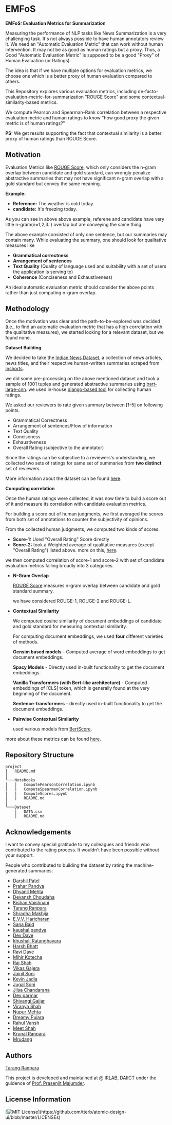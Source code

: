 
# EMFoS

**EMFoS: Evaluation Metrics for Summarization** 

Measuring the performance of NLP tasks like News Summarization is a very challenging task. It's not always possible to have human annotators review it. We need an "Automatic Evaluation Metric" that can work without human intervention. It may not be as good as human ratings but a proxy. Thus, a Good "Automatic Evaluation Metric" is supposed to be a good "Proxy" of Human Evaluation (or Ratings). 

The idea is that if we have multiple options for evaluation metrics, we choose one which is a better proxy of human evaluation compared to others.  

This Repository explores various evaluation metrics, including de-facto-evaluation-metric-for-summarization "ROUGE Score" and some contextual-similarity-based metrics. 

We compute Pearson and Spearman-Rank correlation between a respective evaluation metric and human ratings to know "how good proxy the given metric is of human ratings?"

**PS:** We get results supporting the fact that contextual similarity is a better proxy of human ratings than ROUGE Score. 
## Motivation

Evaluation Metrics like [ROUGE Score](https://aclanthology.org/W04-1013/), which only considers the n-gram overlap between candidate and gold standard, can wrongly penalize abstractive summaries that may not have significant n-gram overlap with a gold standard but convey the same meaning.

**Example:** 

- **Reference:** The weather is cold today.
- **candidate:** It's freezing today. 

As you can see in above above example, referene and candidate have very little n-gram(n=1,2,3..) overlap but are conveying the same thing. 

The above example consisted of only one sentence, but our summaries may contain many. While evaluating the summary, one should look for qualitative measures like 
- **Grammatical correctness** 
- **Arrangement of sentences** 
- **Text Quality** (Quality of language used and suitability with a set of users the application is serving to)
- **Coherence** (Conciseness and Exhaustiveness)

An ideal automatic evaluation metric should consider the above points rather than just computing n-gram overlap.  


## Methodology

Once the motivation was clear and the path-to-be-explored was decided (i.e., to find an automatic evaluation metric that has a high correlation with the qualitative measures), we started looking for a relevant dataset, but we found none. 

**Dataset Building** 

We decided to take the [Indian News Dataset](https://www.kaggle.com/datasets/sunnysai12345/news-summary), a collection of news articles, news titles, and their respective human-written summaries scraped from [Inshorts](https://www.inshorts.com/).

we did some pre-processing on the above mentioned dataset and took a sample of 1001 tuples and generated abstractive summaries using [bart-large-cnn](https://huggingface.co/facebook/bart-large-cnn). we used in-house [django-based tool](https://github.com/TarangRanpara/SummaryAnnotatorTool) for collecting human ratings. 

We asked our reviewers to rate given summary between [1-5] on following points. 

-  Grammatical Correctness
-  Arrangement of sentences/Flow of information
-  Text Quality
-  Conciseness
-  Exhaustiveness
-  Overall Rating (subjective to the annotator)

Since the ratings can be subjective to a reviewers's understanding, we collected two sets of ratings for same set of summaries from **two distinct** set of reviewers. 

More information about the dataset can be found [here](https://github.com/TarangRanpara/EMFoS/blob/main/Dataset/README.md). 
        

**Computing correlation**

Once the human ratings were collected, it was now time to build a score out of it and measure its correlation with candidate evaluation metrics.  

For building a score out of human judgments, we first averaged the scores from both set of annotations to counter the subjectivity of opinions.

From the collected human judgments, we computed two kinds of scores. 

- **Score-1:** Used "Overall Rating" Score directly
- **Score-2:** took a Weighted average of qualitative measures (except "Overall Rating") listed above. more on this, [here](https://github.com/TarangRanpara/EMFoS/blob/main/Notebooks/README.md). 

we then computed correlation of score-1 and score-2 with set of candidate evaluation metrics falling broadly into 3 categories. 

- **N-Gram Overlap**
    
    [ROUGE Score](https://aclanthology.org/W04-1013/) measures n-gram overlap between candidate and gold standard summary. 

    we have considered ROUGE-1, ROUGE-2 and ROUGE-L.  
- **Contextual Similarity** 

    We computed cosine similarity of document embeddings of candidate and gold standard for measuring contextual similarity. 


    For computing document embeddings, we used **four** different varieties of methods. 
    
    **Gensim based models** -  Computed average of word embeddings to get document embeddings.
    
    **Spacy Models** - Directly used in-built functionality to get the document embeddings. 
    
    **Vanilla Transformers (with Bert-like architecture)** - Computed embeddings of [CLS] token, which is generally found at the very beginning of the document.  
    
    **Sentence-transformers** - directly used in-built functionality to get the document embeddings.

- **Pairwise Contextual Similarity** 

    used various models from [BertScore](https://github.com/Tiiiger/bert_score). 

more about these metrics can be found [here](). 
## Repository Structure

```
project
│   README.md  
│
└───Notebooks 
│   │   ComputePearsonCorrelation.ipynb
│   │   ComputeSpearmanCorrelation.ipynb
|   |   ComputeScores.ipynb
|   |   README.md
│   
└───Dataset
    │   DATA.csv
    │   README.md  
```
## Acknowledgements

I want to convey special gratitude to my colleagues and friends who contributed to the rating process. It wouldn't have been possible without your support.  

People who contributed to building the dataset by rating the machine-generated summaries:
 - [Darshil Patel]()
 - [Prahar Pandya]()
 - [Dhyanil Mehta]()
 - [Devansh Choudaha]()
 - [Kishan Vaishnani]()
 - [Tarang Ranpara]()
 - [Shradha Makhija]()
 - [E.V.V. Haricharan]()
 - [Sana Baid]()
 - [kaushal pandya]()
 - [Dev Dave]()
 - [khushali Ratanghayara]()
 - [Harsh Bhatt]()
 - [Ravi Dave]()
 - [Mihir Kotecha]()
 - [Raj Shah]()
 - [Vikas Gajera]()
 - [Jainil Soni]()
 - [Kevin Jadia]()
 - [Jugal Soni]()
 - [Jilsa Chandarana]() 
 - [Dev parmar]()
 - [Shivangi Gajjar]()
 - [Viranya Shah]()
 - [Nupur Mehta]()
 - [Dreamy Pujara]()
 - [Rahul Vansh]()
 - [Meet Shah]()
 - [Krunal Ranpara]()
 - [Mrudang]() 



## Authors

[Tarang Ranpara](https://in.linkedin.com/in/tarangranpara)

This project is developed and maintained at @ [IRLAB, DAIICT](http://irlab.daiict.ac.in/) under the guidence of [Prof. Prasenjit Majumder](https://in.linkedin.com/in/prasenjit-majumder-15a74720).  
## License Information

[![MIT License](https://img.shields.io/apm/l/atomic-design-ui.svg?)](https://github.com/tterb/atomic-design-ui/blob/master/LICENSEs)
